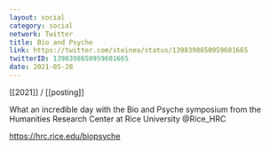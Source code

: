 ```yaml
---
layout: social
category: social
network: Twitter
title: Bio and Psyche
link: https://twitter.com/steinea/status/1398398650959601665
twitterID: 1398398650959601665
date: 2021-05-28
---
```


[[2021]] / [[posting]]

What an incredible day with the Bio and Psyche symposium from the Humanities Research Center at Rice University @Rice_HRC

<https://hrc.rice.edu/biopsyche>

